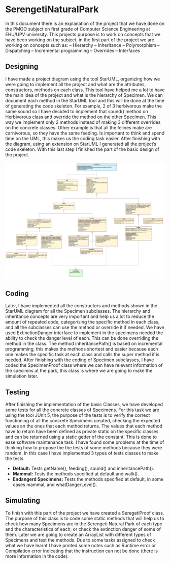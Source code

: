 # SerengetiNaturalPark
In this document there is an explanation of the project that we have done on the PMOO subject on first grade of Computer Science Engineering at EHU/UPV university.
This projects purpose is to work on concepts that we have been working on the subject, in the first part of the project we are working on concepts such as:
– Hierarchy
– Inheritance
– Polymorphism
– Dispatching
– Incremental programming – Overrides
– Interfaces

## Designing
I have made a project diagram using the tool StarUML, organizing how we were going to implement all the project and what are the attributes, constructors, methods on each class. This tool have helped me a lot to have the main idea of the project and what is the hierarchy of Specimen. We can document each method in the StarUML tool and this will be done at the time of generating the code skeleton.
For example, 2 of 3 herbivorous make the same sound so I have decided to implement that sound() method on Herbivorous class and override the method on the other Specimen. This way we implement only 2 methods instead of making 3 different overrides on the concrete classes.
Other example is that all the felines make are carnivorous, so they have the same feeding. Is important to think and spend time on the UML, this makes us the coding task easier.
After finishing with the diagram, using an extension on StarUML I generated all the project’s code skeleton. With this last step I finished the part of the basic design of the project.
<br/><br/>
![Project Diagram](https://github.com/iyan22/Serengeti-Natural-Park-Part-2/blob/master/uml/Classes%20diagram.jpg)


## Coding
Later, I have implemented all the constructors and methods shown in the StarUML diagram for all the Specimen subclasses.
The hierarchy and inheritance concepts are very important and help us a lot to reduce the amount of repeated code, categorising the specific method in each class, and all the subclasses can use the method or override it if needed.
We have used ExtinctionDanger interface to implement in the specimens needed the ability to check the danger level of each. This can be done overriding the method in the class.
The method inheritancePath() is based on incremental programming, this makes the methods shortest and easier because each one makes the specific task at each class and calls the super method if is needed.
After finishing with the coding of Specimen subclasses, I have coded the SpecimenProof class where we can have relevant information of the specimns at the park, this class is where we are going to make the simulation later.



## Testing
After finishing the implementation of the basic Classes, we have developed some tests for all the concrete classes of Specimens. For this task we are using the tool JUnit 5, the purpose of the tests is to verify the correct functioning of all the concrete Specimens created, checking the expected values an the ones that each method returns.
The values that each method have to return have been defined as private static on the specific classes and can be returned using a static getter of the constant. This is done to ease software maintenance task.
I have found some problems at the time of thinking how to propose the the tests of some methods because they were random. In this case
I have implemented 3 types of tests classes to make the tests.
- **Default:** Tests getName(), feeding(), sound() and inheritancePath().
- **Mammal:** Tests the methods specified at default and walk().
- **Endangerd Specimens:** Tests the methods specified at default, in some cases mammal, and whatDangerLevel().

## Simulating
To finish with this part of the project we have created a SeregetiProof class. The purpose of this class is to code some static methods that will help us to check how many Specimens are in the Serengeti Natural Park of each type and the characteristics of each; or check the extinction danger of some of them. Later we are going to create an ArrayList with different types of Specimens and test the methods. Due to some tasks assigned to check what we have learnt I have printed some notes such as Runtime error or Compilation error indicating that the instruction can not be done (there is more information in the code).
